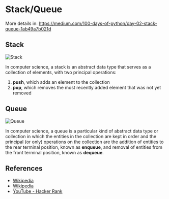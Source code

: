 # Stack/Queue 

More details in:
https://medium.com/100-days-of-python/day-02-stack-queue-1ab49a7b021d

## Stack
![Stack](https://upload.wikimedia.org/wikipedia/commons/b/b4/Lifo_stack.png)

In computer science, a stack is an abstract data type that serves as a collection of elements, with two principal operations:

1. **push**, which adds an element to the collection
2. **pop**, which removes the most recently added element that was not yet removed

## Queue
![Queue](https://upload.wikimedia.org/wikipedia/commons/thumb/5/52/Data_Queue.svg/405px-Data_Queue.svg.png)

In computer science, a queue is a particular kind of abstract data type or collection in which the entities in the collection are kept in order and the principal (or only) operations on the collection are the addition of entities to the rear terminal position, known as **enqueue**, and removal of entities from the front terminal position, known as **dequeue**. 


## References

- [Wikipedia](https://en.wikipedia.org/wiki/Stack_(abstract_data_type))
- [Wikipedia](https://en.wikipedia.org/wiki/Queue_(abstract_data_type))
- [YouTube - Hacker Rank](https://www.youtube.com/watch?v=wjI1WNcIntg&list=PLLXdhg_r2hKA7DPDsunoDZ-Z769jWn4R8&index=3&)
